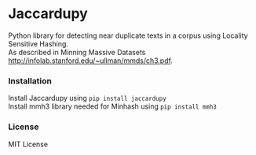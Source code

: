 # Jaccardupy
Python library for detecting near duplicate texts in a corpus using Locality Sensitive Hashing.<br>
As described in Minning Massive Datasets http://infolab.stanford.edu/~ullman/mmds/ch3.pdf.

### Installation
Install Jaccardupy using `pip install jaccardupy`<br>
Install mmh3 library needed for Minhash using `pip install mmh3`

### License
MIT License

